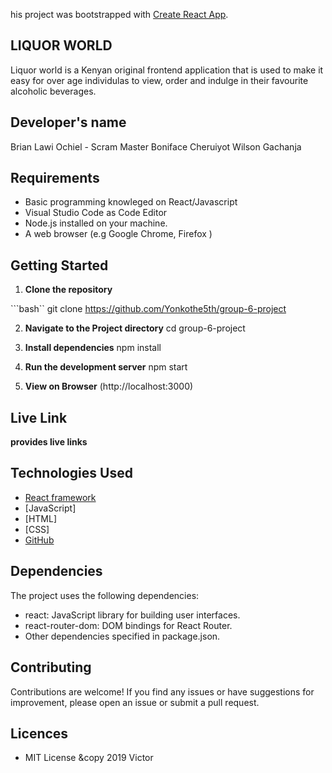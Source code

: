 his project was bootstrapped with [Create React App](https://github.com/facebook/create-react-app).


## LIQUOR WORLD

Liquor world is a Kenyan original frontend application that is used to make it easy for over age individulas to view, order and indulge in their favourite alcoholic beverages.

## Developer's name

Brian Lawi Ochiel - Scram Master
Boniface Cheruiyot
Wilson Gachanja

## Requirements

- Basic programming knowleged on React/Javascript
- Visual Studio Code as Code Editor
- Node.js installed on your machine.
- A web browser (e.g Google Chrome, Firefox )


## Getting Started 

1. **Clone the repository**

```bash``
    git clone https://github.com/Yonkothe5th/group-6-project

2. **Navigate to the Project directory**
    cd group-6-project

3. **Install dependencies**
    npm install

4. **Run the development server**
    npm start

5. **View on Browser**
    (http://localhost:3000)


## Live Link

**provides live links**

## Technologies Used


- [React framework](https://react.dev/)
- [JavaScript]
- [HTML]
- [CSS]
- [GitHub](https://github.com)


## Dependencies
The project uses the following dependencies:

- react: JavaScript library for building user interfaces.
- react-router-dom: DOM bindings for React Router.
-  Other dependencies specified in package.json.

## Contributing
Contributions are welcome! If you find any issues or have suggestions for improvement, please open an issue or submit a pull request.


## Licences 

- MIT License &copy 2019 Victor 
